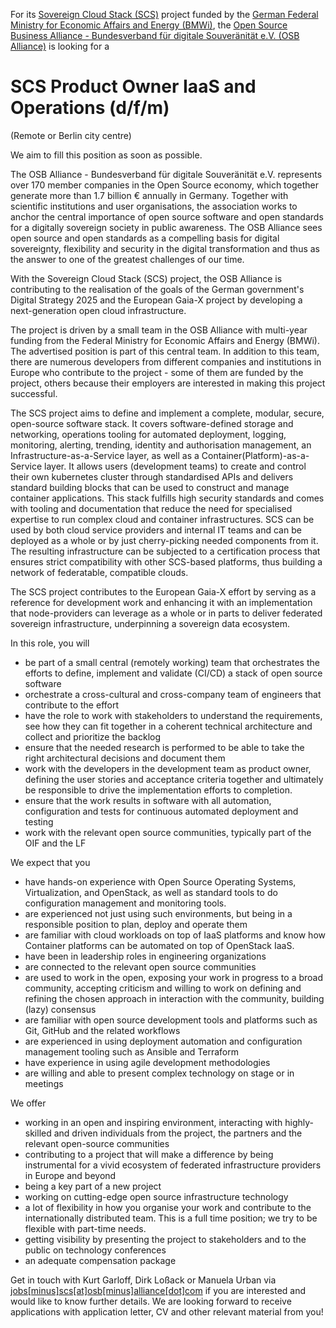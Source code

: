 For its [Sovereign Cloud Stack (SCS)](https://scs.community/)
project funded by the [German Federal Ministry for Economic Affairs 
and Energy (BMWi)](https://bmwi.de/), the
[Open Source Business Alliance -
Bundesverband für digitale Souveränität
e.V. (OSB Alliance)](https://osb-alliance.de/) is looking for a
# SCS Product Owner IaaS and Operations (d/f/m)
(Remote or Berlin city centre)

We aim to fill this position as soon as possible.

The OSB Alliance - Bundesverband für digitale
Souveränität e.V. represents over 170 member companies in the
Open Source economy, which together generate more than 1.7 billion &euro;
annually in Germany. Together with scientific institutions and user
organisations, the association works to anchor the central importance
of open source software and open standards for a digitally sovereign
society in public awareness. The OSB Alliance sees open source and open
standards as a compelling basis for digital sovereignty, flexibility
and security in the digital transformation and thus as the answer to
one of the greatest challenges of our time.

With the Sovereign Cloud Stack (SCS) project, the OSB Alliance is contributing
to the realisation of the goals of the German government's Digital Strategy
2025 and the European Gaia-X project by developing a next-generation open cloud
infrastructure.

The project is driven by a small team in the OSB Alliance with multi-year
funding from the Federal Ministry for Economic Affairs and Energy (BMWi). The
advertised position is part of this central team. In addition to this team,
there are numerous developers from different companies and institutions in
Europe who contribute to the project - some of them are funded by the project,
others because their employers are interested in making this project
successful.

The SCS project aims to define and implement a complete, modular, secure,
open-source software stack. It covers software-defined storage and networking,
operations tooling for automated deployment, logging, monitoring, alerting,
trending, identity and authorisation management, an Infrastructure-as-a-Service
layer, as well as a Container(Platform)-as-a-Service layer. It allows users
(development teams) to create and control their own kubernetes cluster through
standardised APIs and delivers standard building blocks that can be used to
construct and manage container applications. This stack fulfills high security
standards and comes with tooling and documentation that reduce the need for
specialised expertise to run complex cloud and container infrastructures. SCS
can be used by both cloud service providers and internal IT teams and can be
deployed as a whole or by just cherry-picking needed components from it. The
resulting infrastructure can be subjected to a certification process that
ensures strict compatibility with other SCS-based platforms, thus building a
network of federatable, compatible clouds.

The SCS project contributes to the European Gaia-X effort by serving as a
reference for development work and enhancing it with an implementation that
node-providers can leverage as a whole or in parts to deliver federated
sovereign infrastructure, underpinning a sovereign data ecosystem.

In this role, you will

* be part of a small central (remotely working) team that orchestrates the efforts to define,
	implement and validate (CI/CD) a stack of open source software
* orchestrate a cross-cultural and cross-company team of engineers that contribute to the effort
* have the role to work with stakeholders to understand the requirements, see how they can fit
    together in a coherent technical architecture and collect and prioritize the backlog
* ensure that the needed research is performed to be able to take the right architectural
    decisions and document them
* work with the developers in the development team as product owner, defining the
    user stories and acceptance criteria together and ultimately be responsible
    to drive the implementation efforts to completion.
* ensure that the work results in software with all automation, configuration
    and tests for continuous automated deployment and testing
* work with the relevant open source communities, typically part of the OIF
    and the LF

We expect that you 

* have hands-on experience with Open Source Operating Systems, Virtualization,
	 and OpenStack, as well as standard tools to do configuration management
	 and monitoring tools.
* are experienced not just using such environments, but being in a 
	 responsible position to plan, deploy and operate them
* are familiar with cloud workloads on top of IaaS platforms and know
	 how Container platforms can be automated on top of OpenStack IaaS.
* have been in leadership roles in engineering organizations
* are connected to the relevant open source communities
* are used to work in the open, exposing your work in progress to a broad 
	 community, accepting criticism and willing to work on defining and refining 
	 the chosen approach in interaction with the community, building (lazy) consensus
* are familiar with open source development tools and platforms such as Git,
	 GitHub and the related workflows
* are experienced in using deployment automation and configuration management tooling
	 such as Ansible and Terraform
* have experience in using agile development methodologies
* are willing and able to present complex technology on stage or in meetings

We offer

* working in an open and inspiring environment, interacting with highly-skilled and 
	driven individuals from the project, the partners and the relevant open-source communities
* contributing to a project that will make a difference by being instrumental for
	a vivid ecosystem of federated infrastructure providers in Europe and beyond
* being a key part of a new project
* working on cutting-edge open source infrastructure technology
* a lot of flexibility in how you organise your work and contribute to
	the internationally distributed team. This is a full time position;
	we try to be flexible with part-time needs.
* getting visibility by presenting the project to stakeholders and to the public 
	on technology conferences
* an adequate compensation package


Get in touch with Kurt Garloff, Dirk Loßack or Manuela Urban via
[jobs[minus]scs[at]osb[minus]alliance[dot]com](mailto:jobs-scs@osb-alliance.com)
if you are interested and would like to know further details. We are
looking forward to receive applications with application letter, CV and
other relevant material from you!

